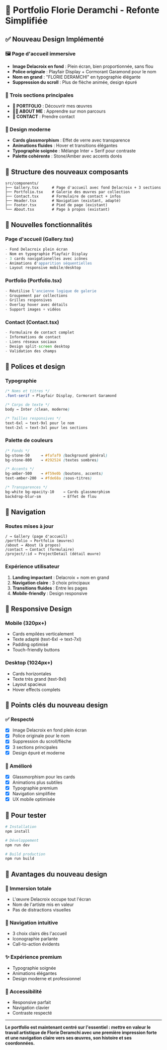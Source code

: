 # 🎨 Portfolio Florie Deramchi - Refonte Simplifiée

## ✅ Nouveau Design Implémenté

### 🖼️ Page d'accueil immersive
- **Image Delacroix en fond** : Plein écran, bien proportionnée, sans flou
- **Police originale** : Playfair Display + Cormorant Garamond pour le nom
- **Nom en grand** : "FLORIE DERAMCHI" en typographie élégante
- **Suppression du scroll** : Plus de flèche animée, design épuré

### 🧭 Trois sections principales
- **📁 PORTFOLIO** : Découvrir mes œuvres
- **👩‍🎨 ABOUT ME** : Apprendre sur mon parcours  
- **📧 CONTACT** : Prendre contact

### 🎨 Design moderne
- **Cards glassmorphism** : Effet de verre avec transparence
- **Animations fluides** : Hover et transitions élégantes
- **Typographie soignée** : Mélange Inter + Serif pour contraste
- **Palette cohérente** : Stone/Amber avec accents dorés

## 📁 Structure des nouveaux composants

```
src/components/
├── Gallery.tsx      # Page d'accueil avec fond Delacroix + 3 sections
├── Portfolio.tsx    # Galerie des œuvres par collection
├── Contact.tsx      # Formulaire de contact + infos
├── Header.tsx       # Navigation (existant, adapté)
├── Footer.tsx       # Pied de page (existant)
└── About.tsx        # Page à propos (existant)
```

## 🎯 Nouvelles fonctionnalités

### Page d'accueil (Gallery.tsx)
```jsx
- Fond Delacroix plein écran
- Nom en typographie Playfair Display
- 3 cards navigationelles avec icônes
- Animations d'apparition séquentielles
- Layout responsive mobile/desktop
```

### Portfolio (Portfolio.tsx)
```jsx
- Réutilise l'ancienne logique de galerie
- Groupement par collections
- Grilles responsives
- Overlay hover avec détails
- Support images + vidéos
```

### Contact (Contact.tsx)
```jsx
- Formulaire de contact complet
- Informations de contact
- Liens réseaux sociaux
- Design split-screen desktop
- Validation des champs
```

## 🎨 Polices et design

### Typographie
```css
/* Noms et titres */
.font-serif → Playfair Display, Cormorant Garamond

/* Corps de texte */
body → Inter (clean, moderne)

/* Tailles responsives */
text-6xl → text-9xl pour le nom
text-2xl → text-3xl pour les sections
```

### Palette de couleurs
```css
/* Fonds */
bg-stone-50     → #fafaf9 (background général)
bg-stone-800    → #292524 (textes sombres)

/* Accents */
bg-amber-500    → #f59e0b (boutons, accents)
text-amber-200  → #fde68a (sous-titres)

/* Transparences */
bg-white bg-opacity-10    → Cards glassmorphism
backdrop-blur-sm          → Effet de flou
```

## 🚀 Navigation

### Routes mises à jour
```
/ → Gallery (page d'accueil)
/portfolio → Portfolio (œuvres)
/about → About (à propos)
/contact → Contact (formulaire)
/project/:id → ProjectDetail (détail œuvre)
```

### Expérience utilisateur
1. **Landing impactant** : Delacroix + nom en grand
2. **Navigation claire** : 3 choix principaux
3. **Transitions fluides** : Entre les pages
4. **Mobile-friendly** : Design responsive

## 📱 Responsive Design

### Mobile (320px+)
- Cards empilées verticalement
- Texte adapté (text-6xl → text-7xl)
- Padding optimisé
- Touch-friendly buttons

### Desktop (1024px+)
- Cards horizontales
- Texte très grand (text-9xl)
- Layout spacieux
- Hover effects complets

## 🎯 Points clés du nouveau design

### ✅ Respecté
- [x] Image Delacroix en fond plein écran
- [x] Police originale pour le nom
- [x] Suppression du scroll/flèche
- [x] 3 sections principales
- [x] Design épuré et moderne

### 🔄 Amélioré
- [x] Glassmorphism pour les cards
- [x] Animations plus subtiles
- [x] Typographie premium
- [x] Navigation simplifiée
- [x] UX mobile optimisée

## 🚀 Pour tester

```bash
# Installation
npm install

# Développement
npm run dev

# Build production
npm run build
```

## 🎨 Avantages du nouveau design

### 🎯 Immersion totale
- L'œuvre Delacroix occupe tout l'écran
- Nom de l'artiste mis en valeur
- Pas de distractions visuelles

### 🧭 Navigation intuitive
- 3 choix clairs dès l'accueil
- Iconographie parlante
- Call-to-action évidents

### ✨ Expérience premium
- Typographie soignée
- Animations élégantes
- Design moderne et professionnel

### 📱 Accessibilité
- Responsive parfait
- Navigation clavier
- Contraste respecté

---

**Le portfolio est maintenant centré sur l'essentiel : mettre en valeur le travail artistique de Florie Deramchi avec une première impression forte et une navigation claire vers ses œuvres, son histoire et ses coordonnées.**
